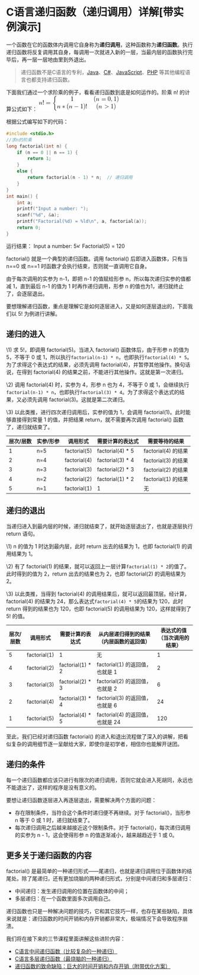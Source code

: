 # C语言递归函数（递归调用）详解[带实例演示]

一个函数在它的函数体内调用它自身称为**递归调用**，这种函数称为**递归函数**。执行递归函数将反复调用其自身，每调用一次就进入新的一层，当最内层的函数执行完毕后，再一层一层地由里到外退出。

> 递归函数不是C语言的专利，[Java](http://c.biancheng.net/java/)、[C#](http://c.biancheng.net/csharp/)、[JavaScript](http://c.biancheng.net/js/)、[PHP](http://c.biancheng.net/php/) 等其他编程语言也都支持递归函数。

下面我们通过一个求阶乘的例子，看看递归函数到底是如何运作的。阶乘 n! 的计算公式如下：
![img](./images/1310025941-0.gif)

根据公式编写如下的代码：

```c
#include <stdio.h>
//求n的阶乘
long factorial(int n) {
    if (n == 0 || n == 1) {
        return 1;
    }
    else {
        return factorial(n - 1) * n;  // 递归调用
    }
}
int main() {
    int a;
    printf("Input a number: ");
    scanf("%d", &a);
    printf("Factorial(%d) = %ld\n", a, factorial(a));
    return 0;
}
```

运行结果：
Input a number: 5↙
Factorial(5) = 120

factorial() 就是一个典型的递归函数。调用 factorial() 后即进入函数体，只有当 n==0 或 n==1 时函数才会执行结束，否则就一直调用它自身。

由于每次调用的实参为 n-1，即把 n-1 的值赋给形参 n，所以每次递归实参的值都减 1，直到最后 n-1 的值为 1 时再作递归调用，形参 n 的值也为1，递归就终止了，会逐层退出。

要想理解递归函数，重点是理解它是如何逐层进入，又是如何逐层退出的，下面我们以 5! 为例进行讲解。

## 递归的进入

\1) 求 5!，即调用 factorial(5)。当进入 factorial() 函数体后，由于形参 n 的值为 5，不等于 0 或 1，所以执行`factorial(n-1) * n`，也即执行`factorial(4) * 5`。为了求得这个表达式的结果，必须先调用 factorial(4)，并暂停其他操作。换句话说，在得到 factorial(4) 的结果之前，不能进行其他操作。这就是第一次递归。

\2) 调用 factorial(4) 时，实参为 4，形参 n 也为 4，不等于 0 或 1，会继续执行`factorial(n-1) * n`，也即执行`factorial(3) * 4`。为了求得这个表达式的结果，又必须先调用 factorial(3)。这就是第二次递归。

\3) 以此类推，进行四次递归调用后，实参的值为 1，会调用 factorial(1)。此时能够直接得到常量 1 的值，并把结果 return，就不需要再次调用 factorial() 函数了，递归就结束了。



| 层次/层数 | 实参/形参 | 调用形式     | 需要计算的表达式 | 需要等待的结果      |
| --------- | --------- | ------------ | ---------------- | ------------------- |
| 1         | n=5       | factorial(5) | factorial(4) * 5 | factorial(4) 的结果 |
| 2         | n=4       | factorial(4) | factorial(3) * 4 | factorial(3) 的结果 |
| 3         | n=3       | factorial(3) | factorial(2) * 3 | factorial(2) 的结果 |
| 4         | n=2       | factorial(2) | factorial(1) * 2 | factorial(1) 的结果 |
| 5         | n=1       | factorial(1) | 1                | 无                  |

## 递归的退出

当递归进入到最内层的时候，递归就结束了，就开始逐层退出了，也就是逐层执行 return 语句。

\1) n 的值为 1 时达到最内层，此时 return 出去的结果为 1，也即 factorial(1) 的调用结果为 1。

\2) 有了 factorial(1) 的结果，就可以返回上一层计算`factorial(1) * 2`的值了。此时得到的值为 2，return 出去的结果也为 2，也即 factorial(2) 的调用结果为 2。

\3) 以此类推，当得到 factorial(4) 的调用结果后，就可以返回最顶层。经计算，factorial(4) 的结果为 24，那么表达式`factorial(4) * 5`的结果为 120，此时 return 得到的结果也为 120，也即 factorial(5) 的调用结果为 120，这样就得到了 5! 的值。



| 层次/层数 | 调用形式     | 需要计算的表达式 | 从内层递归得到的结果 （内层函数的返回值） | 表达式的值 （当次调用的结果） |
| --------- | ------------ | ---------------- | ----------------------------------------- | ----------------------------- |
| 5         | factorial(1) | 1                | 无                                        | 1                             |
| 4         | factorial(2) | factorial(1) * 2 | factorial(1) 的返回值，也就是 1           | 2                             |
| 3         | factorial(3) | factorial(2) * 3 | factorial(2) 的返回值，也就是 2           | 6                             |
| 2         | factorial(4) | factorial(3) * 4 | factorial(3) 的返回值，也就是 6           | 24                            |
| 1         | factorial(5) | factorial(4) * 5 | factorial(4) 的返回值，也就是 24          | 120                           |


至此，我们已经对递归函数 factorial() 的进入和退出流程做了深入的讲解，把看似复杂的调用细节逐一呈献给大家，即使你是初学者，相信你也能解开谜团。

## 递归的条件

每一个递归函数都应该只进行有限次的递归调用，否则它就会进入死胡同，永远也不能退出了，这样的程序是没有意义的。

要想让递归函数逐层进入再逐层退出，需要解决两个方面的问题：

- 存在限制条件，当符合这个条件时递归便不再继续。对于 factorial()，当形参 n 等于 0 或 1 时，递归就结束了。
- 每次递归调用之后越来越接近这个限制条件。对于 factorial()，每次递归调用的实参为 n - 1，这会使得形参 n 的值逐渐减小，越来越趋近于 1 或 0。

## 更多关于递归函数的内容

factorial() 是最简单的一种递归形式——尾递归，也就是递归调用位于函数体的结尾处。除了尾递归，还有更加烧脑的两种递归形式，分别是中间递归和多层递归：

- 中间递归：发生递归调用的位置在函数体的中间；
- 多层递归：在一个函数里面多次调用自己。


递归函数也只是一种解决问题的技巧，它和其它技巧一样，也存在某些缺陷，具体来说就是：递归函数的时间开销和内存开销都非常大，极端情况下会导致程序崩溃。

我们将在接下来的三节课程里面讲解这些进阶内容：

- [C语言中间递归函数（比较复杂的一种递归）](http://c.biancheng.net/view/vip_1867.html)
- [C语言多层递归函数（最烧脑的一种递归）](http://c.biancheng.net/view/vip_1872.html)
- [递归函数的致命缺陷：巨大的时间开销和内存开销（附带优化方案）](http://c.biancheng.net/view/vip_1873.html)